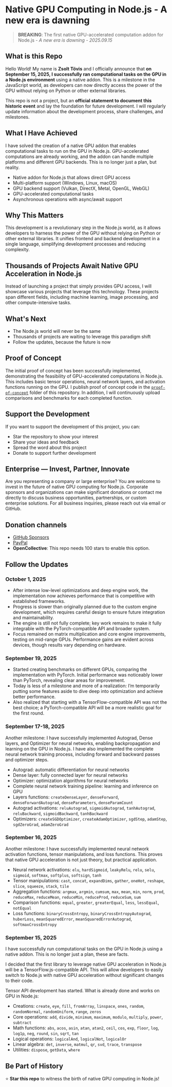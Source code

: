 # Native GPU Computing in Node.js - A new era is dawning

> **BREAKING**: The first native GPU-accelerated computation addon for Node.js - _A new era is dawning - 2025.09.15_

## What is this Repo

Hello World! My name is **Zsolt Tövis** and I officially announce that **on September 15, 2025, I successfully ran
computational tasks on the GPU in a Node.js environment** using a native addon. This is a milestone in the JavaScript
world, as developers can now directly access the power of the GPU without relying on Python or other external libraries.

This repo is not a project, but an **official statement to document this historic event** and lay the foundation for
future development. I will regularly update information about the development process, share challenges, and milestones.

## What I Have Achieved

I have solved the creation of a native GPU addon that enables computational tasks to run on the GPU in Node.js.
GPU-accelerated computations are already working, and the addon can handle multiple platforms and different GPU
backends. This is no longer just a plan, but reality.

- Native addon for Node.js that allows direct GPU access
- Multi-platform support (Windows, Linux, macOS)
- GPU backend support (Vulkan, DirectX, Metal, OpenGL, WebGL)
- GPU-accelerated computational tasks
- Asynchronous operations with async/await support

## Why This Matters

This development is a revolutionary step in the Node.js world, as it allows developers to harness the power of the GPU
without relying on Python or other external libraries. It unifies frontend and backend development in a single language,
simplifying development processes and reducing complexity.

## Thousands of Projects Await Native GPU Acceleration in Node.js

Instead of launching a project that simply provides GPU access, I will showcase various projects that leverage this
technology. These projects span different fields, including machine learning, image processing, and other
compute-intensive tasks.

## What's Next

- The Node.js world will never be the same
- Thousands of projects are waiting to leverage this paradigm shift
- Follow the updates, because the future is now

## Proof of Concept

The initial proof of concept has been successfully implemented, demonstrating the feasibility of GPU-accelerated
computations in Node.js. This includes basic tensor operations, neural network layers, and activation functions running
on the GPU. I publish proof of concept code in the [`proof-of-concept`](proof-of-concept) folder of this repository. In
addition, I will continuously upload comparisons and benchmarks for each completed function.

## Support the Development

If you want to support the development of this project, you can:

- Star the repository to show your interest
- Share your ideas and feedback
- Spread the word about this project
- Donate to support further development

## Enterprise — Invest, Partner, Innovate

Are you representing a company or large enterprise? You are welcome to invest in the future of native GPU computing for
Node.js. Corporate sponsors and organizations can make significant donations or contact me directly to discuss business
opportunities, partnerships, or custom enterprise solutions. For all business inquiries, please reach out via email or
GitHub.

## Donation channels

- [GitHub Sponsors](https://github.com/sponsors/toviszsolt)
- [PayPal](https://paypal.me/toviszsolt)
- **OpenCollective**: This repo needs 100 stars to enable this option.

## Follow the Updates

### October 1, 2025

- After intense low-level optimizations and deep engine work, the implementation now achieves performance that is competitive with established frameworks.
- Progress is slower than originally planned due to the custom engine development, which requires careful design to ensure future integration and maintainability.
- The engine is still not fully complete; key work remains to make it fully integrable with the PyTorch-compatible API and broader system.
- Focus remained on matrix multiplication and core engine improvements, testing on mid-range GPUs. Performance gains are evident across devices, though results vary depending on hardware.

### September 19, 2025

- Started creating benchmarks on different GPUs, comparing the implementation with PyTorch. Initial performance was noticeably lower than PyTorch, revealing clear areas for improvement.
- Today is less of a milestone and more of a realization: I’m temporarily putting some features aside to dive deep into optimization and achieve better performance.
- Also realized that starting with a TensorFlow-compatible API was not the best choice; a PyTorch-compatible API will be a more realistic goal for the first round.

### September 17-18, 2025

Another milestone: I have successfully implemented Autograd, Dense layers, and Optimizer for neural networks, enabling
backpropagation and learning on the GPU in Node.js. I have also implemented the complete neural network training
process, including forward and backward passes and optimizer steps.

- Autograd: automatic differentiation for neural networks
- Dense layer: fully connected layer for neural networks
- Optimizer: optimization algorithms for neural networks
- Complete neural network training pipeline: learning and inference on GPU
- Layers functions: `createDenseLayer`, `denseForward`, `denseForwardAutograd`, `denseParameters`, `denseParamCount`
- Autograd activations: `reluAutograd`, `sigmoidAutograd`, `tanhAutograd`, `reluBackward`, `sigmoidBackward`,
  `tanhBackward`
- Optimizers: `createSGDOptimizer`, `createAdamOptimizer`, `sgdStep`, `adamStep`, `sgdZeroGrad`, `adamZeroGrad`

### September 16, 2025

Another milestone: I have successfully implemented neural network activation functions, tensor manipulations, and loss
functions. This proves that native GPU acceleration is not just theory, but practical application.

- Neural network activations: `elu`, `hardSigmoid`, `leakyRelu`, `relu`, `selu`, `sigmoid`, `softmax`, `softplus`,
  `softsign`, `tanh`
- Tensor manipulations: `cast`, `concat`, `expandDims`, `gather`, `oneHot`, `reshape`, `slice`, `squeeze`, `stack`,
  `tile`
- Aggregation functions: `argmax`, `argmin`, `cumsum`, `max`, `mean`, `min`, `norm`, `prod`, `reduceMax`, `reduceMean`,
  `reduceMin`, `reduceProd`, `reduceSum`, `sum`
- Comparison functions: `equal`, `greater`, `greaterEqual`, `less`, `lessEqual`, `notEqual`
- Loss functions: `binaryCrossEntropy`, `binaryCrossEntropyAutograd`, `huberLoss`, `meanSquaredError`,
  `meanSquaredErrorAutograd`, `softmaxCrossEntropy`

### September 15, 2025

I have successfully run computational tasks on the GPU in Node.js using a native addon. This is no longer just a plan,
these are facts.

I decided that the first library to leverage native GPU acceleration in Node.js will be a TensorFlow.js-compatible API.
This will allow developers to easily switch to Node.js with native GPU acceleration without significant changes to their
code.

Tensor API development has started. What is already done and works on GPU in Node.js:

- Creations: `create`, `eye`, `fill`, `fromArray`, `linspace`, `ones`, `random`, `randomNormal`, `randomUniform`,
  `range`, `zeros`
- Core operations: `add`, `divide`, `minimum`, `maximum`, `modulo`, `multiply`, `power`, `subtract`
- Math functions: `abs`, `acos`, `asin`, `atan`, `atan2`, `ceil`, `cos`, `exp`, `floor`, `log`, `log1p`, `neg`, `round`,
  `sin`, `sqrt`, `tan`
- Logical operations: `logicalAnd`, `logicalNot`, `logicalOr`
- Linear algebra: `det`, `inverse`, `matmul`, `qr`, `svd`, `trace`, `transpose`
- Utilities: `dispose`, `getData`, `where`

## Be Part of History

⭐ **Star this repo** to witness the birth of native GPU computing in Node.js!
